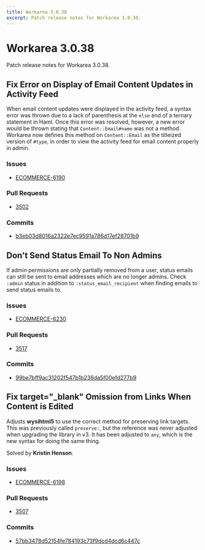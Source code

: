 ```yaml
---
title: Workarea 3.0.38
excerpt: Patch release notes for Workarea 3.0.38.
---
```


# Workarea 3.0.38

Patch release notes for Workarea 3.0.38.

## Fix Error on Display of Email Content Updates in Activity Feed

When email content updates were displayed in the activity feed, a syntax
error was thrown due to a lack of parenthesis at the `else` end of a ternary
statement in Haml. Once this error was resolved, however, a new error
would be thrown stating that `Content::Email#name` was not a method.
Workarea now defines this method on `Content::Email` as the titleized version of
`#type`, in order to view the activity feed for email content properly in admin.

### Issues

- [ECOMMERCE-6190](https://jira.tools.weblinc.com/browse/ECOMMERCE-6190)

### Pull Requests

- [3502](https://stash.tools.weblinc.com/projects/WL/repos/workarea/pull-requests/3502/overview)

### Commits

- [b3eb03d8016a2322e7ec9591a786d17ef28701b9](https://stash.tools.weblinc.com/projects/WL/repos/workarea/commits/b3eb03d8016a2322e7ec9591a786d17ef28701b9)


## Don't Send Status Email To Non Admins

If admin permissions are only partially removed from a user, status
emails can still be sent to email addresses which are no longer admins.
Check `:admin` status in addition to `:status_email_recipient` when
finding emails to send status emails to.

### Issues

- [ECOMMERCE-6230](https://jira.tools.weblinc.com/browse/ECOMMERCE-6230)

### Pull Requests

- [3517](https://stash.tools.weblinc.com/projects/WL/repos/workarea/pull-requests/3517/overview)

### Commits

- [99be7bff9ac31202f547b1b236da5f00efd277b9](https://stash.tools.weblinc.com/projects/WL/repos/workarea/commits/99be7bff9ac31202f547b1b236da5f00efd277b9)


## Fix target="_blank" Omission from Links When Content is Edited

Adjusts **wysihtml5** to use the correct method for preserving link
targets. This was previously called `preserve:`, but the reference was
never adjusted when upgrading the library in v3. It has been adjusted to
`any`, which is the new syntax for doing the same thing.

Solved by **Kristin Henson**.

### Issues

- [ECOMMERCE-6198](https://jira.tools.weblinc.com/browse/ECOMMERCE-6198)

### Pull Requests

- [3507](https://stash.tools.weblinc.com/projects/WL/repos/workarea/pull-requests/3507/overview)

### Commits

- [57bb3478d52154fe784193c73f9dcd4dcd6c447c](https://stash.tools.weblinc.com/projects/WL/repos/workarea/commits/57bb3478d52154fe784193c73f9dcd4dcd6c447c)


